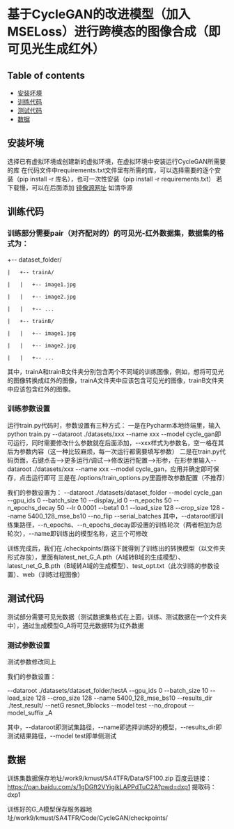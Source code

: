 # 基于CycleGAN的改进模型（加入MSELoss）进行跨模态的图像合成（即可见光生成红外）

## Table of contents

* [安装坏境](#table-of-contents)
* [训练代码](#quick-start)
* [测试代码](#pretrained-models)
* [数据](#example-notebooks)


## 安装坏境

选择已有虚拟环境或创建新的虚拟环境，在虚拟环境中安装运行CycleGAN所需要的库
在代码文件中requirements.txt文件里有所需的库，可以选择需要的逐个安装（pip install -r 库名），也可一次性安装（pip install -r requirements.txt）
若下载慢，可以在后面添加 [镜像源网址](https://mirrors.tuna.tsinghua.edu.cn/help/pypi/) 如清华源

## 训练代码

### 训练部分需要pair（对齐配对的）的可见光-红外数据集，数据集的格式为：


  +-- dataset_folder/
  
    |   +-- trainA/
    
    |   |   +-- image1.jpg
    
    |   |   +-- image2.jpg
    
    |   |   +-- ...
    
    |   +-- trainB/
    
    |   |   +-- image1.jpg
    
    |   |   +-- image2.jpg
    
    |   |   +-- ...
    
    
其中，trainA和trainB文件夹分别包含两个不同域的训练图像，例如，想将可见光的图像转换成红外的图像，trainA文件夹中应该包含可见光的图像，trainB文件夹中应该包含红外的图像。

### 训练参数设置

运行train.py代码时，参数设置有三种方式：
一是在Pycharm本地终端里，输入python train.py --dataroot ./datasets/xxx --name xxx --model cycle_gan即可运行，同时需要修改什么参数就在后面添加，--xxx样式为参数名，空一格在其后为参数内容（这一种比较麻烦，每一次运行都需要填写参数）
二是在train.py代码页面，右键点击-->更多运行/调试-->修改运行配置-->形参，在形参里输入--dataroot ./datasets/xxx --name xxx --model cycle_gan，应用并确定即可保存，点击运行即可
三是在./options/train_options.py里面修改参数配置（不推荐）

我们的参数设置为：
--dataroot ./datasets/dataset_folder --model cycle_gan --gpu_ids 0 --batch_size 10 --display_id 0 --n_epochs 50 --n_epochs_decay 50 --lr 0.0001 --beta1 0.1  --load_size 128 --crop_size 128 --name 5400_128_mse_bs10 --no_flip --serial_batches
其中，--dataroot即训练集路径，--n_epochs、--n_epochs_decay即设置的训练轮次（两者相加为总轮次），--name即训练出的模型名称，这三个可修改

训练完成后，我们在./checkpoints/路径下就得到了训练出的转换模型（以文件夹形式存放），里面有latest_net_G_A.pth（A域转B域的生成模型）、latest_net_G_B.pth（B域转A域的生成模型）、test_opt.txt（此次训练的参数设置）、web（训练过程图像）


## 测试代码

测试部分需要可见光数据（测试数据集格式在上面，训练、测试数据在一个文件夹中），通过生成模型G_A将可见光数据转为红外数据

### 测试参数设置

测试参数修改同上

我们的参数设置：

--dataroot ./datasets/dataset_folder/testA --gpu_ids 0 --batch_size 10 --load_size 128 --crop_size 128 --name 5400_128_mse_bs10 --results_dir ./test_result/ --netG resnet_9blocks --model test  --no_dropout --model_suffix _A

其中，--dataroot即测试集路径，--name即选择训练好的模型，--results_dir即测试结果路径，--model test即单侧测试


## 数据

训练集数据保存地址/work9/kmust/SA4TFR/Data/SF100.zip  百度云链接：https://pan.baidu.com/s/1gDGft2VYigikLAPPdTuC2A?pwd=dxp1 提取码：dxp1
   
训练好的G_A模型保存服务器地址/work9/kmust/SA4TFR/Code/CycleGAN/checkpoints/


